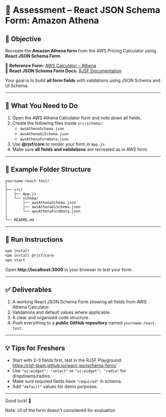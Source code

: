 # 🧩 Assessment – React JSON Schema Form: Amazon Athena

## 🎯 Objective
Recreate the **Amazon Athena form** from the AWS Pricing Calculator using **React JSON Schema Form**.

🔗 **Reference Form:** [AWS Calculator – Athena](https://calculator.aws/#/createCalculator/Athena)  
📘 **React JSON Schema Form Docs:** [RJSF Documentation](https://rjsf-team.github.io/react-jsonschema-form/docs/)

Your goal is to build **all form fields** with validations using JSON Schema and UI Schema.

---

## 📘 What You Need to Do

1. Open the AWS Athena Calculator form and note down all fields.
2. Create the following files inside `src/schema/`:
   - `awsAthenaSchema.json`
   - `awsAthenaUiSchema.json`
   - `awsAthenaFormData.json`
3. Use **@rjsf/core** to render your form in `App.js`.
4. Make sure **all fields and validations** are recreated as in AWS form.

---

## 🧱 Example Folder Structure
```
yourname-react-test/
│
├── src/
│   ├── App.js
│   └── schema/
│       ├── awsAthenaSchema.json
│       ├── awsAthenaUiSchema.json
│       └── awsAthenaFormData.json
│
└── README.md
```

---

## 🚀 Run Instructions

```bash
npm install
npm install @rjsf/core
npm start
```

Open **http://localhost:3000** in your browser to test your form.

---

## ✅ Deliverables

1. A working React JSON Schema Form showing all fields from AWS Athena Calculator.
2. Validations and default values where applicable.
3. A clear and organized code structure.
4. Push everything to a **public GitHub repository** named `yourname-react-test`.

---

## 💡 Tips for Freshers

- Start with 2–3 fields first, test in the RJSF Playground:  
  https://rjsf-team.github.io/react-jsonschema-form/
- Use `"ui:widget": "select"` or `"ui:widget": "radio"` for dropdowns/radios.
- Make sure required fields have `"required"` in schema.
- Add `"default"` values for demo purposes.

---

Good luck! 🚀

Note: UI of the form doesn't considered for evaluation 
